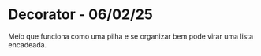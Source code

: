 # Decorator - 06/02/25

Meio que funciona como uma pilha e se organizar bem pode virar uma lista encadeada.